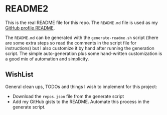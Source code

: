 # README2

This is the real README file for this repo. The `README.md` file is used as my [GitHub profile README](https://docs.github.com/en/free-pro-team@latest/github/setting-up-and-managing-your-github-profile/managing-your-profile-readme).

The `README.md` can be generated with the `generate-readme.sh` script (there are some extra steps so read the comments
in the script file for instructions) but I also customize it by hand after running the generation script. The simple
auto-generation plus some hand-written customization is a good mix of automation and simplicity.  

## WishList

General clean ups, TODOs and things I wish to implement for this project:

* Download the `repos.json` file from the generate script
* Add my GitHub gists to the README. Automate this process in the generate script.
